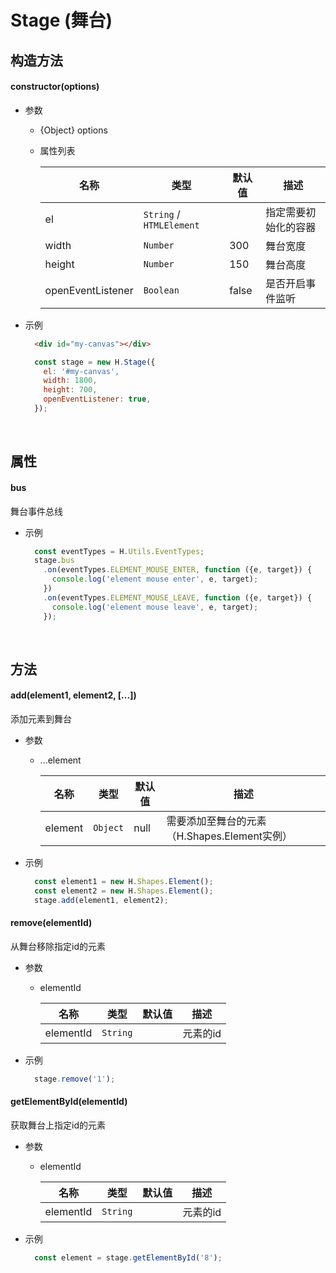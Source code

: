 # Stage (舞台)

## 构造方法

#### **constructor(options)**

- 参数
    - {Object} options
    - 属性列表
        
        | 名称         | 类型         | 默认值       | 描述        |
        |-------------|-------------|-------------|-------------|
        | el | `String` / `HTMLElement` | | 指定需要初始化的容器 |
        | width | `Number` | 300 | 舞台宽度 |
        | height | `Number` | 150 | 舞台高度 |
        | openEventListener | `Boolean` | false | 是否开启事件监听 |

- 示例

    ```html
      <div id="my-canvas"></div>
    ```
    ```js
      const stage = new H.Stage({
        el: '#my-canvas',
        width: 1800,
        height: 700,
        openEventListener: true,
      });
    ```

<br/>

## 属性

#### **bus** 
舞台事件总线

- 示例

    ```js
      const eventTypes = H.Utils.EventTypes;
      stage.bus
        .on(eventTypes.ELEMENT_MOUSE_ENTER, function ({e, target}) {
          console.log('element mouse enter', e, target);
        })
        .on(eventTypes.ELEMENT_MOUSE_LEAVE, function ({e, target}) {
          console.log('element mouse leave', e, target);
        });
    ```

<br/>

## 方法

#### **add(element1, element2, [...])**
添加元素到舞台

- 参数
  - ...element

    | 名称         | 类型         | 默认值       | 描述        |
    |-------------|-------------|-------------|-------------|
    | element | `Object` | null | 需要添加至舞台的元素（H.Shapes.Element实例） |
    
- 示例

    ```js
      const element1 = new H.Shapes.Element();
      const element2 = new H.Shapes.Element();
      stage.add(element1, element2);
    ```    

#### **remove(elementId)**
从舞台移除指定id的元素

- 参数
  - elementId

    | 名称         | 类型         | 默认值       | 描述        |
    |-------------|-------------|-------------|-------------|
    | elementId | `String` |  | 元素的id |
    
- 示例

    ```js
      stage.remove('1');
    ```

#### **getElementById(elementId)**
获取舞台上指定id的元素

- 参数
  - elementId

    | 名称         | 类型         | 默认值       | 描述        |
    |-------------|-------------|-------------|-------------|
    | elementId | `String` |  | 元素的id |

- 示例

    ```js
      const element = stage.getElementById('8');
    ```
